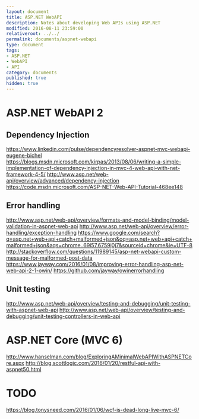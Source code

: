 ```yaml
---
layout: document
title: ASP.NET WebAPI
description: Notes about developing Web APIs using ASP.NET
modified: 2016-08-11 23:59:00
relativeroot: ../../
permalink: documents/aspnet-webapi
type: document
tags:
- ASP.NET
- WebAPI
- API
category: documents
published: true
hidden: true
---
```


ASP.NET WebAPI 2
===============================

Dependency Injection
--------------------

https://www.linkedin.com/pulse/dependencyresolver-aspnet-mvc-webapi-eugene-bichel
https://blogs.msdn.microsoft.com/kirpas/2013/08/06/writing-a-simple-implementation-of-dependency-injection-in-mvc-4-web-api-with-net-framework-4-5/
http://www.asp.net/web-api/overview/advanced/dependency-injection
https://code.msdn.microsoft.com/ASP-NET-Web-API-Tutorial-468ee148

Error handling
--------------

http://www.asp.net/web-api/overview/formats-and-model-binding/model-validation-in-aspnet-web-api
http://www.asp.net/web-api/overview/error-handling/exception-handling
https://www.google.com/search?q=asp.net+web+api+catch+malformed+json&oq=asp.net+web+api+catch+malformed+json&aqs=chrome..69i57.6759j0j7&sourceid=chrome&ie=UTF-8
http://stackoverflow.com/questions/11989145/asp-net-webapi-custom-message-for-malformed-post-data
https://www.jayway.com/2016/01/08/improving-error-handling-asp-net-web-api-2-1-owin/
https://github.com/jayway/owinerrorhandling

Unit testing
------------

http://www.asp.net/web-api/overview/testing-and-debugging/unit-testing-with-aspnet-web-api
http://www.asp.net/web-api/overview/testing-and-debugging/unit-testing-controllers-in-web-api


ASP.NET Core (MVC 6)
=================

http://www.hanselman.com/blog/ExploringAMinimalWebAPIWithASPNETCore.aspx
http://blog.scottlogic.com/2016/01/20/restful-api-with-aspnet50.html


TODO
=====

https://blog.tonysneed.com/2016/01/06/wcf-is-dead-long-live-mvc-6/
